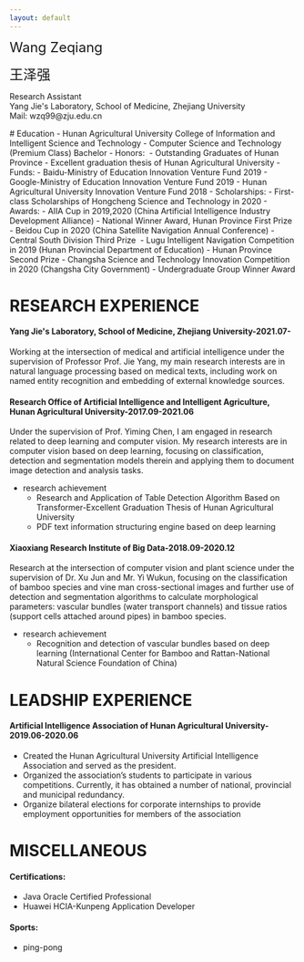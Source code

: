 ```yaml
---
layout: default
---
```


<dl>
<font size=5>Wang Zeqiang</font>

<font size=5>王泽强</font>
  
<dt>Research Assistant</dt>
<dt>Yang Jie's Laboratory, School of Medicine, Zhejiang University</dt>
<dt>Mail: wzq99@zju.edu.cn</dt>
</dl>
# Education
- Hunan Agricultural University College of Information and Intelligent Science and Technology
  - Computer Science and Technology (Premium Class)  Bachelor
- Honors:  
  - Outstanding Graduates of Hunan Province   
  - Excellent graduation thesis of Hunan Agricultural University
- Funds:
  - Baidu-Ministry of Education Innovation Venture Fund 2019
  - Google-Ministry of Education Innovation Venture Fund 2019
  - Hunan Agricultural University Innovation Venture Fund 2018
- Scholarships:
  - First-class Scholarships of Hongcheng Science and Technology in 2020
- Awards:
  - AIIA Cup in 2019,2020 (China Artificial Intelligence Industry Development Alliance)
    - National Winner Award, Hunan Province First Prize
  - Beidou Cup in 2020 (China Satellite Navigation Annual Conference)
    - Central South Division Third Prize 
  - Lugu Intelligent Navigation Competition in 2019 (Hunan Provincial Department of Education)
    - Hunan Province Second Prize
  - Changsha  Science and Technology Innovation Competition in 2020 (Changsha City Government)
    - Undergraduate Group Winner Award

# RESEARCH EXPERIENCE

#### Yang Jie's Laboratory, School of Medicine, Zhejiang University-2021.07-
Working at the intersection of medical and artificial intelligence under the supervision of Professor Prof. Jie Yang, my main research interests are in natural language processing based on medical texts, including work on named entity recognition and embedding of external knowledge sources.

#### Research Office of Artificial Intelligence and Intelligent Agriculture, Hunan Agricultural University-2017.09-2021.06
Under the supervision of Prof. Yiming Chen, I am engaged in research related to deep learning and computer vision. My research interests are in computer vision based on deep learning, focusing on classification, detection and segmentation models therein and applying them to document image detection and analysis tasks.
- research achievement
  - Research and Application of Table Detection Algorithm Based on Transformer-Excellent Graduation Thesis of Hunan Agricultural University
  - PDF text information structuring engine based on deep learning

#### Xiaoxiang Research Institute of Big Data-2018.09-2020.12
Research at the intersection of computer vision and plant science under the supervision of Dr. Xu Jun and Mr. Yi Wukun, focusing on the classification of bamboo species and vine man cross-sectional images and further use of detection and segmentation algorithms to calculate morphological parameters: vascular bundles (water transport channels) and tissue ratios (support cells attached around pipes) in bamboo species.
- research achievement
  - Recognition and detection of vascular bundles based on deep learning (International Center for Bamboo and Rattan-National Natural Science Foundation of China)

# LEADSHIP EXPERIENCE

####  Artificial Intelligence Association of Hunan Agricultural University-2019.06-2020.06
- Created the Hunan Agricultural University Artificial Intelligence Association and served as the president.
- Organized the association’s students to participate in various competitions. Currently, it has obtained a number of national, provincial and municipal redundancy.
- Organize bilateral elections for corporate internships to provide employment opportunities for members of the association

# MISCELLANEOUS
#### Certifications:
- Java Oracle Certified Professional
- Huawei HCIA-Kunpeng Application Developer
#### Sports:
- ping-pong

